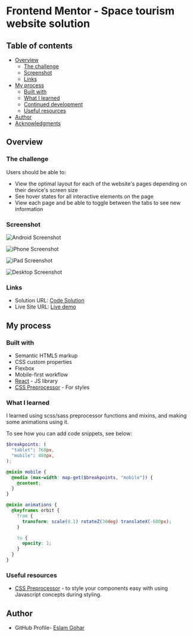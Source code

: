 # Frontend Mentor - Space tourism website solution

## Table of contents

- [Overview](#overview)
  - [The challenge](#the-challenge)
  - [Screenshot](#screenshot)
  - [Links](#links)
- [My process](#my-process)
  - [Built with](#built-with)
  - [What I learned](#what-i-learned)
  - [Continued development](#continued-development)
  - [Useful resources](#useful-resources)
- [Author](#author)
- [Acknowledgments](#acknowledgments)

## Overview

### The challenge

Users should be able to:

- View the optimal layout for each of the website's pages depending on their device's screen size
- See hover states for all interactive elements on the page
- View each page and be able to toggle between the tabs to see new information

### Screenshot

![Android Screenshot](./src/static/screenshots/Screenshot-Android.png)

![iPhone Screenshot](./src/static/screenshots/Screenshot-iPhone.png)

![iPad Screenshot](./src/static/screenshots/Screenshot-iPad.png)

![Desktop Screenshot](./src/static/screenshots/Screenshot-laptop.png)

### Links

- Solution URL: [Code Solution](https://github.com/EslamGohar/space-tourism)
- Live Site URL: [Live demo](https://eslamx-space-tourism.netlify.app/)

## My process

### Built with

- Semantic HTML5 markup
- CSS custom properties
- Flexbox
- Mobile-first workflow
- [React](https://reactjs.org/) - JS library
- [CSS Preprocessor](https://sass-lang.com/) - For styles

### What I learned

I learned using scss/sass preprocessor functions and mixins, and making some animations using it.

To see how you can add code snippets, see below:

```scss
$breakpoints: (
  "tablet": 768px,
  "mobile": 480px,
);

@mixin mobile {
  @media (max-width: map-get($breakpoints, "mobile")) {
    @content;
  }
}

@mixin animations {
  @keyframes orbit {
    from {
      transform: scale(0.1) rotateZ(30deg) translateX(-600px);
    }

    to {
      opacity: 1;
    }
  }
}
```

### Useful resources

- [CSS Preprocessor](https://sass-lang.com/) - to style your components easy with using Javascript concepts during styling.

## Author

- GitHub Profile- [Eslam Gohar](https://github.com/EslamGohar/)
